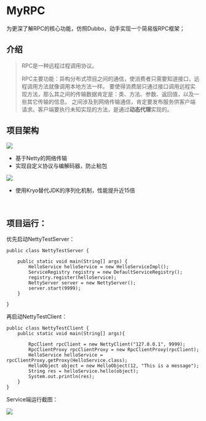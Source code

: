 # MyRPC



为更深了解RPC的核心功能，仿照Dubbo，动手实现一个简易版RPC框架； 



## 介绍

> RPC是一种远程过程调用协议。
>
> RPC主要功能：异构分布式项目之间的通信，使消费者只需要知道接口，远程调用方法就像调用本地方法一样。 要使得消费层只通过接口调用远程实现方法，那么其之间的传输数据肯定是：类、方法、参数、返回值，以及一些其它传输的信息。 之间涉及到网络传输通信，肯定要发布服务供客户端请求。客户端要执行未知实现的方法，是通过**动态代理**实现的。 



## 项目架构

![](https://cdn.jsdelivr.net/gh/echoxxzhang/blog_img/img/20220707000046.png)



- 基于Netty的网络传输
- 实现自定义协议与编解码器，防止粘包

![](https://cdn.jsdelivr.net/gh/echoxxzhang/blog_img/img/20220709162037.png)

- 使用Kryo替代JDK的序列化机制，性能提升近15倍 



<br>



## 项目运行：

优先启动NettyTestServer：

```
public class NettyTestServer {

    public static void main(String[] args) {
        HelloService helloService = new HelloServiceImpl();
        ServiceRegistry registry = new DefaultServiceRegistry();
        registry.register(helloService);
        NettyServer server = new NettyServer();
        server.start(9999);
    }

}
```

再启动NettyTestClient：

```
public class NettyTestClient {
    public static void main(String[] args){

        RpcClient rpcClient = new NettyClient("127.0.0.1", 9999);
        RpcClientProxy rpcClientProxy = new RpcClientProxy(rpcClient);
        HelloService helloService = rpcClientProxy.getProxy(HelloService.class);
        HelloObject object = new HelloObject(12, "This is a message");
        String res = helloService.hello(object);
        System.out.println(res);
    }
}

```

Service端运行截图：

![](https://cdn.jsdelivr.net/gh/echoxxzhang/blog_img/img/20220709161721.png)